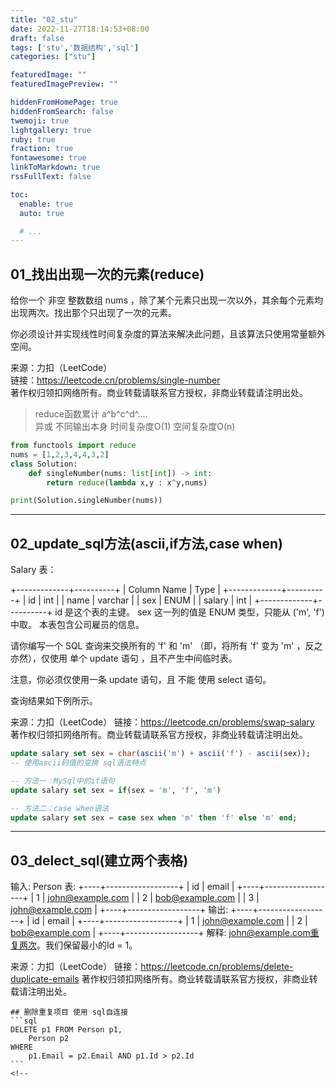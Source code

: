 ```yaml
---
title: "02_stu"
date: 2022-11-27T18:14:53+08:00
draft: false
tags: ['stu','数据结构','sql']
categories: ["stu"]

featuredImage: ""
featuredImagePreview: ""

hiddenFromHomePage: true
hiddenFromSearch: false
twemoji: true
lightgallery: true
ruby: true
fraction: true
fontawesome: true
linkToMarkdown: true
rssFullText: false

toc:
  enable: true
  auto: true

  # ...
---
```

## 01_找出出现一次的元素(reduce)
给你一个 非空 整数数组 nums ，除了某个元素只出现一次以外，其余每个元素均出现两次。找出那个只出现了一次的元素。  

你必须设计并实现线性时间复杂度的算法来解决此问题，且该算法只使用常量额外空间。  

来源：力扣（LeetCode）  
链接：https://leetcode.cn/problems/single-number  
著作权归领扣网络所有。商业转载请联系官方授权，非商业转载请注明出处。  


> reduce函数累计 a^b^c^d^....  
> 异或  不同输出本身  时间复杂度O(1)   空间复杂度O(n) 

```python
from functools import reduce
nums = [1,2,3,4,4,3,2]
class Solution:
    def singleNumber(nums: list[int]) -> int:
        return reduce(lambda x,y : x^y,nums)

print(Solution.singleNumber(nums))
```

---
## 02_update_sql方法(ascii,if方法,case when)
Salary 表：

+-------------+----------+
| Column Name | Type     |
+-------------+----------+
| id          | int      |
| name        | varchar  |
| sex         | ENUM     |
| salary      | int      |
+-------------+----------+
id 是这个表的主键。
sex 这一列的值是 ENUM 类型，只能从 ('m', 'f') 中取。
本表包含公司雇员的信息。
 

请你编写一个 SQL 查询来交换所有的 'f' 和 'm' （即，将所有 'f' 变为 'm' ，反之亦然），仅使用 单个 update 语句 ，且不产生中间临时表。

注意，你必须仅使用一条 update 语句，且 不能 使用 select 语句。

查询结果如下例所示。

来源：力扣（LeetCode）
链接：https://leetcode.cn/problems/swap-salary
著作权归领扣网络所有。商业转载请联系官方授权，非商业转载请注明出处。

```sql
update salary set sex = char(ascii('m') + ascii('f') - ascii(sex));
-- 使用ascii码值的变换 sql语法特点
```

```sql
-- 方法一：MySql中的if语句
update salary set sex = if(sex = 'm', 'f', 'm')

-- 方法二：case when语法
update salary set sex = case sex when 'm' then 'f' else 'm' end;
```
---
## 03_delect_sql(建立两个表格)
输入: 
Person 表:
+----+------------------+
| id | email            |
+----+------------------+
| 1  | john@example.com |
| 2  | bob@example.com  |
| 3  | john@example.com |
+----+------------------+
输出: 
+----+------------------+
| id | email            |
+----+------------------+
| 1  | john@example.com |
| 2  | bob@example.com  |
+----+------------------+
解释: john@example.com重复两次。我们保留最小的Id = 1。

来源：力扣（LeetCode）
链接：https://leetcode.cn/problems/delete-duplicate-emails
著作权归领扣网络所有。商业转载请联系官方授权，非商业转载请注明出处。
~~~
## 删除重复项目 使用 sql自连接 
```sql
DELETE p1 FROM Person p1,
    Person p2
WHERE
    p1.Email = p2.Email AND p1.Id > p2.Id
```
<!--

